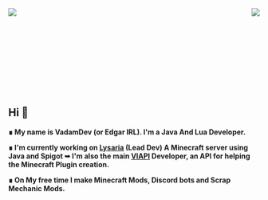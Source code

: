 <img align="right" src="https://github-readme-stats.vercel.app/api?username=VadamDev&show_icons=true&theme=tokyonight" />
<img align="left" src="https://github-readme-stats.vercel.app/api/top-langs/?username=VadamDev&theme=tokyonight" />

<br><br><br><br><br><br><br><br><br>

## Hi 👋 
<b>∎ My name is VadamDev (or Edgar IRL). I'm a Java And Lua Developer.</b>

<b>∎ I'm currently working on [Lysaria](https://lysaria.fr) (Lead Dev) A Minecraft server using Java and Spigot </b>
<b>➥ I'm also the main [VIAPI](https://github.com/VadamDev/VIAPI) Developer, an API for helping the Minecraft Plugin creation.</b>
  
<b>∎ On My free time I make Minecraft Mods, Discord bots and Scrap Mechanic Mods.</b>
